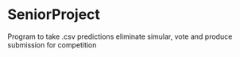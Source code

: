 # SeniorProject
Program to take .csv predictions eliminate simular, vote and produce submission for competition
